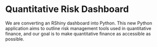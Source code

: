 # Quantitative Risk Dashboard

We are converting an RShiny dashboard into Python. This new Python application aims to outline risk management tools used in quantitative finance, and our goal
is to make quantitative finance as accessible as possible.
